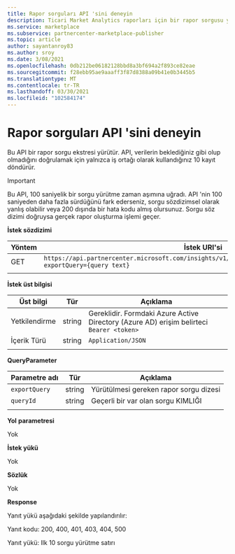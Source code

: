 ```yaml
---
title: Rapor sorguları API 'sini deneyin
description: Ticari Market Analytics raporları için bir rapor sorgusu yürütmek üzere bu API 'yi kullanın.
ms.service: marketplace
ms.subservice: partnercenter-marketplace-publisher
ms.topic: article
author: sayantanroy83
ms.author: sroy
ms.date: 3/08/2021
ms.openlocfilehash: 0db212be06182128bbd8a3bf694a2f893ce82eae
ms.sourcegitcommit: f28ebb95ae9aaaff3f87d8388a09b41e0b3445b5
ms.translationtype: MT
ms.contentlocale: tr-TR
ms.lasthandoff: 03/30/2021
ms.locfileid: "102584174"
---
```

# <a name="try-report-queries-api"></a>Rapor sorguları API 'sini deneyin

Bu API bir rapor sorgu ekstresi yürütür. API, verilerin beklediğiniz gibi olup olmadığını doğrulamak için yalnızca iş ortağı olarak kullandığınız 10 kayıt döndürür.

> [!IMPORTANT]
> Bu API, 100 saniyelik bir sorgu yürütme zaman aşımına uğradı. API 'nin 100 saniyeden daha fazla sürdüğünü fark ederseniz, sorgu sözdizimsel olarak yanlış olabilir veya 200 dışında bir hata kodu almış olursunuz. Sorgu söz dizimi doğruysa gerçek rapor oluşturma işlemi geçer.

**İstek sözdizimi**

| **Yöntem** | **İstek URI'si** |
| --- | --- |
| GET | `https://api.partnercenter.microsoft.com/insights/v1/cmp/ScheduledQueries/testQueryResult?exportQuery={query text}` |
|||

**İstek üst bilgisi**

| **Üst bilgi** | **Tür** | **Açıklama** |
| --- | --- | --- |
| Yetkilendirme | string | Gereklidir. Formdaki Azure Active Directory (Azure AD) erişim belirteci `Bearer <token>` |
| İçerik Türü | string | `Application/JSON` |
|||

**QueryParameter**

| **Parametre adı** | **Tür** | **Açıklama** |
| --- | --- | --- |
| `exportQuery` | string | Yürütülmesi gereken rapor sorgu dizesi |
| `queryId` | string | Geçerli bir var olan sorgu KIMLIĞI |
|||

**Yol**  **parametresi**

Yok

**İstek yükü**

Yok

**Sözlük**

Yok

**Response**

Yanıt yükü aşağıdaki şekilde yapılandırılır:

Yanıt kodu: 200, 400, 401, 403, 404, 500

Yanıt yükü: Ilk 10 sorgu yürütme satırı
